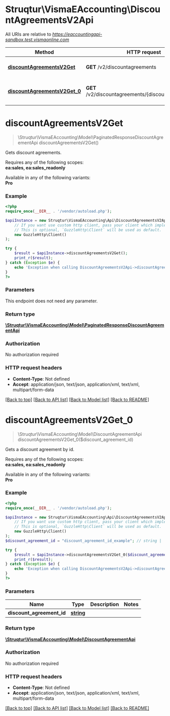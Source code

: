 # Struqtur\VismaEAccounting\DiscountAgreementsV2Api

All URIs are relative to *https://eaccountingapi-sandbox.test.vismaonline.com*

Method | HTTP request | Description
------------- | ------------- | -------------
[**discountAgreementsV2Get**](DiscountAgreementsV2Api.md#discountAgreementsV2Get) | **GET** /v2/discountagreements | Gets discount agreements.
[**discountAgreementsV2Get_0**](DiscountAgreementsV2Api.md#discountAgreementsV2Get_0) | **GET** /v2/discountagreements/{discountAgreementId} | Gets a discount agreement by id.


# **discountAgreementsV2Get**
> \Struqtur\VismaEAccounting\Model\PaginatedResponseDiscountAgreementApi discountAgreementsV2Get()

Gets discount agreements.

<p>Requires any of the following scopes: <br><b>ea:sales, ea:sales_readonly</b></p><p>Available in any of the following variants: <br><b>Pro</b></p>

### Example
```php
<?php
require_once(__DIR__ . '/vendor/autoload.php');

$apiInstance = new Struqtur\VismaEAccounting\Api\DiscountAgreementsV2Api(
    // If you want use custom http client, pass your client which implements `GuzzleHttp\ClientInterface`.
    // This is optional, `GuzzleHttp\Client` will be used as default.
    new GuzzleHttp\Client()
);

try {
    $result = $apiInstance->discountAgreementsV2Get();
    print_r($result);
} catch (Exception $e) {
    echo 'Exception when calling DiscountAgreementsV2Api->discountAgreementsV2Get: ', $e->getMessage(), PHP_EOL;
}
?>
```

### Parameters
This endpoint does not need any parameter.

### Return type

[**\Struqtur\VismaEAccounting\Model\PaginatedResponseDiscountAgreementApi**](../Model/PaginatedResponseDiscountAgreementApi.md)

### Authorization

No authorization required

### HTTP request headers

 - **Content-Type**: Not defined
 - **Accept**: application/json, text/json, application/xml, text/xml, multipart/form-data

[[Back to top]](#) [[Back to API list]](../../README.md#documentation-for-api-endpoints) [[Back to Model list]](../../README.md#documentation-for-models) [[Back to README]](../../README.md)

# **discountAgreementsV2Get_0**
> \Struqtur\VismaEAccounting\Model\DiscountAgreementApi discountAgreementsV2Get_0($discount_agreement_id)

Gets a discount agreement by id.

<p>Requires any of the following scopes: <br><b>ea:sales, ea:sales_readonly</b></p><p>Available in any of the following variants: <br><b>Pro</b></p>

### Example
```php
<?php
require_once(__DIR__ . '/vendor/autoload.php');

$apiInstance = new Struqtur\VismaEAccounting\Api\DiscountAgreementsV2Api(
    // If you want use custom http client, pass your client which implements `GuzzleHttp\ClientInterface`.
    // This is optional, `GuzzleHttp\Client` will be used as default.
    new GuzzleHttp\Client()
);
$discount_agreement_id = "discount_agreement_id_example"; // string | 

try {
    $result = $apiInstance->discountAgreementsV2Get_0($discount_agreement_id);
    print_r($result);
} catch (Exception $e) {
    echo 'Exception when calling DiscountAgreementsV2Api->discountAgreementsV2Get_0: ', $e->getMessage(), PHP_EOL;
}
?>
```

### Parameters

Name | Type | Description  | Notes
------------- | ------------- | ------------- | -------------
 **discount_agreement_id** | [**string**](../Model/.md)|  |

### Return type

[**\Struqtur\VismaEAccounting\Model\DiscountAgreementApi**](../Model/DiscountAgreementApi.md)

### Authorization

No authorization required

### HTTP request headers

 - **Content-Type**: Not defined
 - **Accept**: application/json, text/json, application/xml, text/xml, multipart/form-data

[[Back to top]](#) [[Back to API list]](../../README.md#documentation-for-api-endpoints) [[Back to Model list]](../../README.md#documentation-for-models) [[Back to README]](../../README.md)

